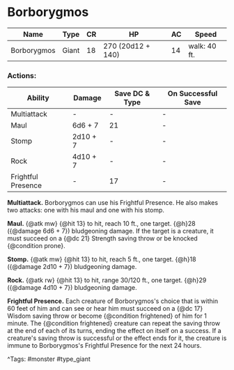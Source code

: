 # Borborygmos

| Name | Type | CR | HP | AC | Speed |
|------|------|----|----|----|-------|
| Borborygmos | Giant | 18 | 270 (20d12 + 140) | 14 | walk: 40 ft. |

### Actions:

| Ability | Damage | Save DC & Type | On Successful Save |
|---------|--------|----------------|--------------------|
| Multiattack | - | - | - |
| Maul | 6d6 + 7 | 21 | - |
| Stomp | 2d10 + 7 | - | - |
| Rock | 4d10 + 7 | - | - |
| Frightful Presence | - | 17 | - |


**Multiattack.** Borborygmos can use his Frightful Presence. He also makes two attacks: one with his maul and one with his stomp.

**Maul.** {@atk mw} {@hit 13} to hit, reach 10 ft., one target. {@h}28 ({@damage 6d6 + 7}) bludgeoning damage. If the target is a creature, it must succeed on a {@dc 21} Strength saving throw or be knocked {@condition prone}.

**Stomp.** {@atk mw} {@hit 13} to hit, reach 5 ft., one target. {@h}18 ({@damage 2d10 + 7}) bludgeoning damage.

**Rock.** {@atk rw} {@hit 13} to hit, range 30/120 ft., one target. {@h}29 ({@damage 4d10 + 7}) bludgeoning damage.

**Frightful Presence.** Each creature of Borborygmos's choice that is within 60 feet of him and can see or hear him must succeed on a {@dc 17} Wisdom saving throw or become {@condition frightened} of him for 1 minute. The {@condition frightened} creature can repeat the saving throw at the end of each of its turns, ending the effect on itself on a success. If a creature's saving throw is successful or the effect ends for it, the creature is immune to Borborygmos's Frightful Presence for the next 24 hours.

^Tags: #monster #type_giant